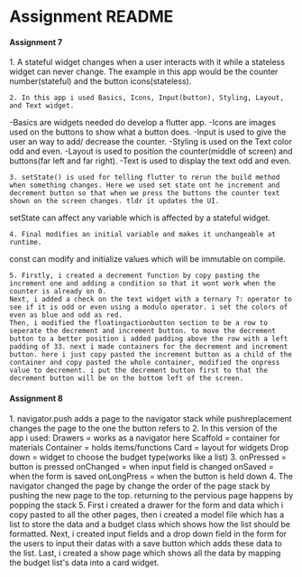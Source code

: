 <h1>Assignment README</h1>
<h4>Assignment 7</h4>
<p>
	1. A stateful widget changes when a user interacts with it while a stateless widget can never change. The example in this app would be the counter number(stateful) and the button icons(stateless).

	2. In this app i used Basics, Icons, Input(button), Styling, Layout, and Text widget. 
-Basics are widgets needed do develop a flutter app. 
-Icons are images used on the buttons to show what a button does. 
-Input is used to give the user an way to add/ decrease the counter. 
-Styling is used on the Text color odd and even. 
-Layout is used to position the counter(middle of screen) and buttons(far left and far right).
-Text is used to display the text odd and even.

	3. setState() is used for telling flutter to rerun the build method when something changes. Here we used set state ont he increment and decrement button so that when we press the buttons the counter text shown on the screen changes. tldr it updates the UI.
setState can affect any variable which is affected by a stateful widget.

	4. Final modifies an initial variable and makes it unchangeable at runtime.
const can modify and initialize values which will be immutable on compile.

	5. Firstly, i created a decrement function by copy pasting the increment one and adding a condition so that it wont work when the counter is already on 0.
	Next, i added a check on the text widget with a ternary ?: operator to see if it is odd or even using a modulo operator. i set the colors of even as blue and odd as red.
	Then, i modified the floatingactionbutton section to be a row to seperate the decrement and increment button. to move the decrement button to a better position i added padding above the row with a left padding of 33. next i made containers for the decrement and increment button. here i just copy pasted the increment button as a child of the container and copy pasted the whole container, modified the onpress value to decrement. i put the decrement button first to that the decrement button will be on the bottom left of the screen.
</p>

<h4>Assignment 8</h4>
<p>
	1. navigator.push adds a page to the navigator stack while pushreplacement changes the page to the one the button refers to
	2. In this version of the app i used:
Drawers = works as a navigator here
Scaffold = container for materials
Container = holds items/functions
Card = layout for widgets
Drop down = widget to choose the budget type(works like a list)
	3. 
onPressed = button is pressed
onChanged = when input field is changed
onSaved = when the form is saved
onLongPress = when the button is held down
	4. The navigator changed the page by change the order of the page stack by pushing the new page to the top. returning to the pervious page happens by popping the stack
	5.	First i created a drawer for the form and data which i copy pasted to all the other pages, then i created a model file which has a list to store the data and a budget class which shows how the list should be formatted.
		Next, i created input fields and a drop down field in the form for the users to input their datas with a save button which adds these data to the list.
		Last, i created a show page which shows all the data by mapping the budget list's data into a card widget.
</p>
